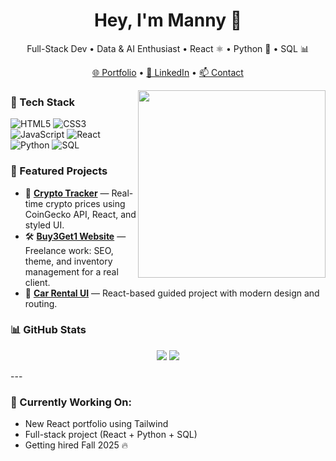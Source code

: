 <h1 align="center">Hey, I'm Manny 👋</h1>

<p align="center">
  Full-Stack Dev • Data & AI Enthusiast • React ⚛️ • Python 🐍 • SQL 📊
</p>

<p align="center">
  <a href="https://rosafi.io">🌐 Portfolio</a> •
  <a href="https://linkedin.com/in/manuelrosajr">🔗 LinkedIn</a> •
  <a href="mailto:me@rosafi.io">📫 Contact</a>
</p>

<img src="https://media.giphy.com/media/qgQUggAC3Pfv687qPC/giphy.gif" width="300" align="right" />

### 🧰 Tech Stack

![HTML5](https://img.shields.io/badge/HTML5-E34F26?style=flat&logo=html5&logoColor=white)
![CSS3](https://img.shields.io/badge/CSS3-1572B6?style=flat&logo=css3&logoColor=white)
![JavaScript](https://img.shields.io/badge/JavaScript-F7DF1E?style=flat&logo=javascript&logoColor=black)
![React](https://img.shields.io/badge/React-61DAFB?style=flat&logo=react&logoColor=black)
![Python](https://img.shields.io/badge/Python-3776AB?style=flat&logo=python&logoColor=white)
![SQL](https://img.shields.io/badge/SQL-4479A1?style=flat&logo=mysql&logoColor=white)

### 🚀 Featured Projects

- 🧠 **[Crypto Tracker](https://github.com/mannyrosa/crypto-tracker)** — Real-time crypto prices using CoinGecko API, React, and styled UI.
- 🛠️ **[Buy3Get1 Website](https://github.com/mannyrosa/buy3get1)** — Freelance work: SEO, theme, and inventory management for a real client.
- 🚗 **[Car Rental UI](https://github.com/mannyrosa/car-rental-site)** — React-based guided project with modern design and routing.
### 📊 GitHub Stats

<p align="center">
  <img src="https://github-readme-stats.vercel.app/api?username=mannyrosajr&show_icons=true&theme=tokyonight" />
  <img src="https://github-readme-stats.vercel.app/api/top-langs/?username=mannyrosajr&layout=compact&theme=tokyonight" />
</p>
---

### 🔭 Currently Working On:
- New React portfolio using Tailwind
- Full-stack project (React + Python + SQL)
- Getting hired Fall 2025 🔥

